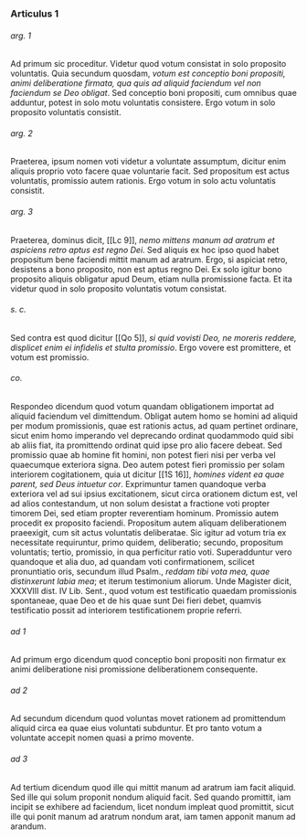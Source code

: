 ### Articulus 1

###### arg. 1
Ad primum sic proceditur. Videtur quod votum consistat in solo proposito voluntatis. Quia secundum quosdam, *votum est conceptio boni propositi, animi deliberatione firmata, qua quis ad aliquid faciendum vel non faciendum se Deo obligat*. Sed conceptio boni propositi, cum omnibus quae adduntur, potest in solo motu voluntatis consistere. Ergo votum in solo proposito voluntatis consistit.

###### arg. 2
Praeterea, ipsum nomen voti videtur a voluntate assumptum, dicitur enim aliquis proprio voto facere quae voluntarie facit. Sed propositum est actus voluntatis, promissio autem rationis. Ergo votum in solo actu voluntatis consistit.

###### arg. 3
Praeterea, dominus dicit, [[Lc 9]], *nemo mittens manum ad aratrum et aspiciens retro aptus est regno Dei*. Sed aliquis ex hoc ipso quod habet propositum bene faciendi mittit manum ad aratrum. Ergo, si aspiciat retro, desistens a bono proposito, non est aptus regno Dei. Ex solo igitur bono proposito aliquis obligatur apud Deum, etiam nulla promissione facta. Et ita videtur quod in solo proposito voluntatis votum consistat.

###### s. c.
Sed contra est quod dicitur [[Qo 5]], *si quid vovisti Deo, ne moreris reddere, displicet enim ei infidelis et stulta promissio*. Ergo vovere est promittere, et votum est promissio.

###### co.
Respondeo dicendum quod votum quandam obligationem importat ad aliquid faciendum vel dimittendum. Obligat autem homo se homini ad aliquid per modum promissionis, quae est rationis actus, ad quam pertinet ordinare, sicut enim homo imperando vel deprecando ordinat quodammodo quid sibi ab aliis fiat, ita promittendo ordinat quid ipse pro alio facere debeat. Sed promissio quae ab homine fit homini, non potest fieri nisi per verba vel quaecumque exteriora signa. Deo autem potest fieri promissio per solam interiorem cogitationem, quia ut dicitur [[1S 16]], *homines vident ea quae parent, sed Deus intuetur cor*. Exprimuntur tamen quandoque verba exteriora vel ad sui ipsius excitationem, sicut circa orationem dictum est, vel ad alios contestandum, ut non solum desistat a fractione voti propter timorem Dei, sed etiam propter reverentiam hominum. Promissio autem procedit ex proposito faciendi. Propositum autem aliquam deliberationem praeexigit, cum sit actus voluntatis deliberatae. Sic igitur ad votum tria ex necessitate requiruntur, primo quidem, deliberatio; secundo, propositum voluntatis; tertio, promissio, in qua perficitur ratio voti. Superadduntur vero quandoque et alia duo, ad quandam voti confirmationem, scilicet pronuntiatio oris, secundum illud Psalm., *reddam tibi vota mea, quae distinxerunt labia mea*; et iterum testimonium aliorum. Unde Magister dicit, XXXVIII dist. IV Lib. Sent., quod votum est testificatio quaedam promissionis spontaneae, quae Deo et de his quae sunt Dei fieri debet, quamvis testificatio possit ad interiorem testificationem proprie referri.

###### ad 1
Ad primum ergo dicendum quod conceptio boni propositi non firmatur ex animi deliberatione nisi promissione deliberationem consequente.

###### ad 2
Ad secundum dicendum quod voluntas movet rationem ad promittendum aliquid circa ea quae eius voluntati subduntur. Et pro tanto votum a voluntate accepit nomen quasi a primo movente.

###### ad 3
Ad tertium dicendum quod ille qui mittit manum ad aratrum iam facit aliquid. Sed ille qui solum proponit nondum aliquid facit. Sed quando promittit, iam incipit se exhibere ad faciendum, licet nondum impleat quod promittit, sicut ille qui ponit manum ad aratrum nondum arat, iam tamen apponit manum ad arandum.

